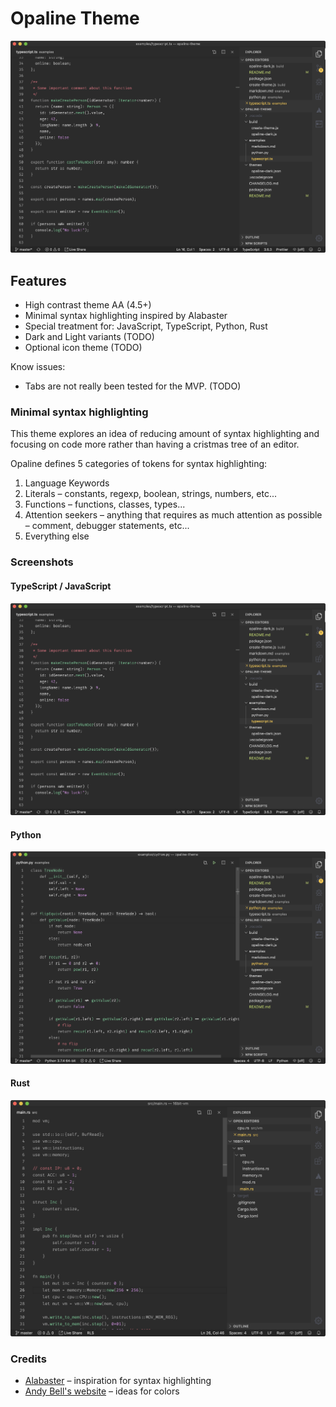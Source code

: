 # Opaline Theme

![TypeScript / JavaScript](./assets/typescript-javascript.png)

## Features

- High contrast theme AA (4.5+)
- Minimal syntax highlighting inspired by Alabaster
- Special treatment for: JavaScript, TypeScript, Python, Rust
- Dark and Light variants (TODO)
- Optional icon theme (TODO)

Know issues:

- Tabs are not really been tested for the MVP. (TODO)

### Minimal syntax highlighting

This theme explores an idea of reducing amount of syntax highlighting and focusing on code more rather than having a cristmas tree of an editor.

Opaline defines 5 categories of tokens for syntax highlighting:

1. Language Keywords
2. Literals – constants, regexp, boolean, strings, numbers, etc...
3. Functions – functions, classes, types...
4. Attention seekers – anything that requires as much attention as possible – comment, debugger statements, etc...
5. Everything else

### Screenshots

#### TypeScript / JavaScript

![TypeScript / JavaScript](./assets/typescript-javascript.png)

#### Python

![Python](./assets/python.png)

#### Rust

![Rust](./assets/rust.png)

### Credits

- [Alabaster](https://github.com/tonsky/vscode-theme-alabaster) – inspiration for syntax highlighting
- [Andy Bell's website](https://hankchizljaw.com/) – ideas for colors
